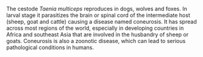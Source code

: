 [//]: # (Created by ./bin/manage_files.pl from ./species/Taenia_multiceps/Taenia_multiceps.about.html on Thu Jun 11 13:46:03 2020)
The cestode _Taenia multiceps_ reproduces in dogs, wolves and foxes. In larval stage it parasitizes the brain or spinal cord of the intermediate host (sheep, goat and cattle) causing a disease named coneurosis. It has spread across most regions of the world, especially in developing countries in Africa and southeast Asia that are involved in the husbandry of sheep or goats. Coneurosis is also a zoonotic disease, which can lead to serious pathological conditions in humans.
